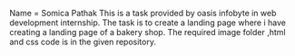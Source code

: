 Name = Somica Pathak
This is a task provided by oasis infobyte in web development internship.
The task is to create a landing page where i have creating a landing page
 of a bakery shop. The required image folder ,html and css code is in the given repository. 
 

